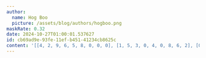 ```yaml
---
author:
  name: Hog Boo
  picture: /assets/blog/authors/hogboo.png
maskRate: 0.32
date: 2024-10-27T01:00:01.537627
id: cb69ad9e-93fe-11ef-b451-41234cb8625c
content: '[[4, 2, 9, 6, 5, 8, 0, 0, 0], [1, 5, 3, 0, 4, 0, 8, 6, 2], [0, 0, 6, 3, 2, 1, 4, 0, 5], [9, 8, 1, 0, 7, 6, 2, 0, 0], [6, 0, 0, 0, 8, 3, 9, 5, 7], [7, 0, 5, 2, 0, 0, 0, 1, 8], [5, 6, 8, 7, 3, 9, 0, 0, 4], [3, 9, 0, 4, 1, 2, 5, 0, 6], [0, 1, 4, 8, 0, 5, 3, 0, 9]]'
---
```

